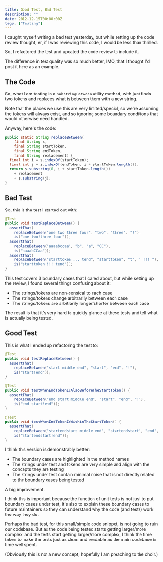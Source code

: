 ```yaml
---
title: Good Test, Bad Test
description: ""
date: 2012-12-15T00:00:00Z
tags: ["Testing"]
---
```




I caught myself writing a bad test yesterday, but while setting up the code review thought, er, if I was reviewing this code, I would be less than thrilled.

So, I refactored the test and updated the code review to include it.

The difference in test quality was so much better, IMO, that I thought I'd post it here as an example.

The Code
--------

So, what I am testing is a `substringBetween` utility method, with just finds two tokens and replaces what is between them with a new string.

Note that the places we use this are very limited/special, so we're assuming the tokens will always exist, and so ignoring some boundary conditions that would otherwise need handled.

Anyway, here's the code:


```java
public static String replaceBetween(
    final String s,
    final String startToken,
    final String endToken,
    final String replacement) {
  final int i = s.indexOf(startToken);
  final int j = s.indexOf(endToken, i + startToken.length());
  return s.substring(0, i + startToken.length())
    + replacement
    + s.substring(j);
}
```

Bad Test
--------

So, this is the test I started out with:

```java
@Test
public void testReplaceBetween() {
  assertThat(
    replaceBetween("one two three four", "two", "three", "!"),
    is("one two!three four"));
  assertThat(
    replaceBetween("aaaabccaa", "b", "a", "CC"),
    is("aaaabCCaa"));
  assertThat(
    replaceBetween("starttoken ... tend", "starttoken", "t", " !!! "),
    is("starttoken !!! tend"));
}
```

This test covers 3 boundary cases that I cared about, but while setting up the review, I found several things confusing about it:

* The strings/tokens are non-sensical to each case
* The strings/tokens change arbitrarily between each case
* The strings/tokens are arbitrarily longer/shorter between each case

The result is that it's very hard to quickly glance at these tests and tell what is actually being tested.

Good Test
---------

This is what I ended up refactoring the test to:

```java
@Test
public void testReplaceBetween() {
  assertThat(
    replaceBetween("start middle end", "start", "end", "!"),
    is("start!end"));
}

@Test
public void testWhenEndTokenIsAlsoBeforeTheStartToken() {
  assertThat(
    replaceBetween("end start middle end", "start", "end", "!"),
    is("end start!end"));
}

@Test
public void testWhenEndTokenIsWithinTheStartToken() {
  assertThat(
    replaceBetween("startendstart middle end", "startendstart", "end", "!"),
    is("startendstart!end"));
}
```

I think this version is demonstrably better:

* The boundary cases are highlighted in the method names
* The strings under test and tokens are very simple and align with the concepts they are testing
* The strings under test contain minimal noise that is not directly related to the boundary cases being tested

A big improvement.

I think this is important because the function of unit tests is not just to put boundary cases under test, it's also to explain these boundary cases to future maintainers so they can understand why the code (and tests) work the way they do.

Perhaps the bad test, for this small/simple code snippet, is not going to ruin our codebase. But as the code being tested starts getting larger/more complex, and the tests start getting larger/more complex, I think the time taken to make the tests just as clean and readable as the main codebase is time well spent.

(Obviously this is not a new concept; hopefully I am preaching to the choir.)




